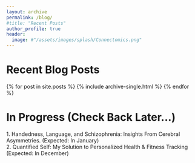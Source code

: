 ```yaml
---
layout: archive
permalink: /blog/
#title: "Recent Posts"
author_profile: true
header:
  image: #"/assets/images/splash/Connectomics.png"
---
```


<div style="text-align:left">
<H1> Recent Blog Posts </H1>
{% for post in site.posts %}
    {% include archive-single.html %}
{% endfor %}

<div style="text-align:left">
<H1> In Progress (Check Back Later...)</H1>
1. Handedness, Language, and Schizophrenia: Insights From Cerebral Asymmetries. (Expected: In January) <br>
2. Quantified Self: My Solution to Personalized Health & Fitness Tracking  (Expected: In December)
